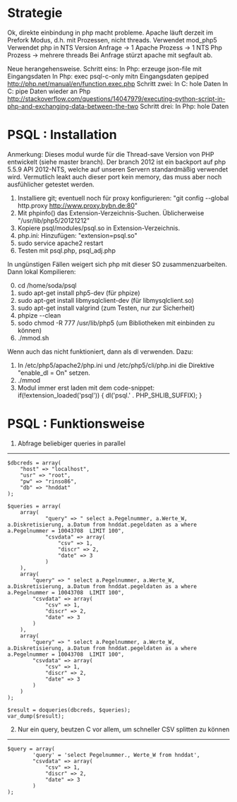 Strategie
=========

Ok, direkte einbindung in php macht probleme.
        Apache läuft derzeit im Prefork Modus, d.h. mit Prozessen, nicht threads.
        Verwendet mod_php5
        Verwendet php in NTS Version
                Anfrage -> 1 Apache Prozess -> 1 NTS Php Prozess -> mehrere threads
                Bei Anfrage stürzt apache mit segfault ab.

Neue herangehensweise.
Schritt eins:
        In Php: erzeuge json-file mit Eingangsdaten
        In Php: exec psql-c-only mitn Eingangsdaten gepiped
        http://php.net/manual/en/function.exec.php
Schritt zwei:
        In C: hole Daten
        In C: pipe Daten wieder an Php
        http://stackoverflow.com/questions/14047979/executing-python-script-in-php-and-exchanging-data-between-the-two
Schritt drei:
        In Php: hole Daten



PSQL : Installation 
========================

Anmerkung: Dieses modul wurde für die Thread-save Version von PHP entwickelt (siehe master branch). Der branch 2012 ist ein backport auf php 5.5.9 API 2012-NTS,
welche auf unseren Servern standardmäßig verwendet wird. Vermutlich leakt auch dieser port kein memory, das muss aber noch ausfühlicher getestet werden.

1. Installiere git; eventuell noch für proxy konfigurieren: "git config --global http.proxy http://www.proxy.bybn.de:80"
2. Mit phpinfo() das Extension-Verzeichnis-Suchen. Üblicherweise "/usr/lib/php5/20121212"
3. Kopiere psql/modules/psql.so in Extension-Verzeichnis.
4. php.ini: Hinzufügen: "extension=psql.so"
5. sudo service apache2 restart
6. Testen mit psql.php, psql_adj.php

In ungünstigen Fällen weigert sich php mit dieser SO zusammenzuarbeiten. 
Dann lokal Kompilieren: 

0. cd /home/soda/psql
1. sudo apt-get install php5-dev (für phpize)
2. sudo apt-get install libmysqlclient-dev (für libmysqlclient.so)
3. sudo apt-get install valgrind (zum Testen, nur zur Sicherheit)
4. phpize --clean
5. sodo chmod -R 777 /usr/lib/php5 (um Bibliotheken mit einbinden zu können)
6. ./mmod.sh

Wenn auch das nicht funktioniert, dann als dl verwenden. Dazu: 

1. In /etc/php5/apache2/php.ini und /etc/php5/cli/php.ini die Direktive "enable_dl = On" setzen.
2. ./mmod
3. Modul immer erst laden mit dem code-snippet:
	if(!extension_loaded('psql')) {
        	dl('psql.' . PHP_SHLIB_SUFFIX);
	}


PSQL : Funktionsweise
========================

1. Abfrage beliebiger queries in parallel
-----------------------------------------

	$dbcreds = array(
		"host" => "localhost",
		"usr" => "root",
		"pw" => "rinso86",
		"db" => "hnddat"
	);
	
	$queries = array(
		array(
				"query" => " select a.Pegelnummer, a.Werte_W, a.Diskretisierung, a.Datum from hnddat.pegeldaten as a where a.Pegelnummer = 10043708  LIMIT 100",
				"csvdata" => array(
					"csv" => 1, 
					"discr" => 2, 
					"date" => 3 
				)
		),
		array(
			"query" => " select a.Pegelnummer, a.Werte_W, a.Diskretisierung, a.Datum from hnddat.pegeldaten as a where a.Pegelnummer = 10043708  LIMIT 100",
			"csvdata" => array(
				"csv" => 1, 
				"discr" => 2, 
				"date" => 3 
			)
		),
		array(
			"query" => " select a.Pegelnummer, a.Werte_W, a.Diskretisierung, a.Datum from hnddat.pegeldaten as a where a.Pegelnummer = 10043708  LIMIT 100",
			"csvdata" => array(
				"csv" => 1, 
				"discr" => 2, 
				"date" => 3 
			)
		)
	);
	
	$result = doqueries(dbcreds, $queries);
	var_dump($result);



2. Nur ein query, beutzen C vor allem, um schneller CSV splitten zu können
--------------------------------------------------------------------------

	$query = array(
        	'query' = 'select Pegelnummer., Werte_W from hnddat',
	        "csvdata" => array(
				"csv" => 1, 
				"discr" => 2, 
				"date" => 3 
			)
	);

